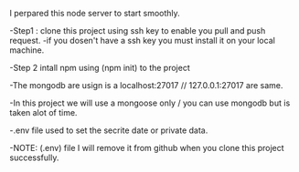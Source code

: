 I perpared this node server to start smoothly.

-Step1 : clone this project using ssh key to enable you pull and push request.
-if you dosen't have a ssh key you must install it on your local machine.

-Step 2 intall npm using (npm init) to the project

-The mongodb are usign is a localhost:27017 // 127.0.0.1:27017 are same.

-In this project we will use a mongoose only / you can use mongodb but is taken alot of time.

-.env file used to set the secrite date or private data.

-NOTE: (.env) file I will remove it from github when you clone this project successfully.
